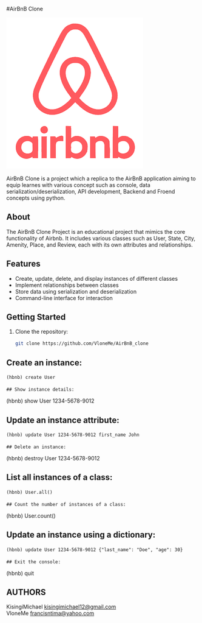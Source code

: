 #AirBnB Clone

![Project Logo](AirBnB_Logo.png)

AirBnB Clone is a project which a replica to the AirBnB application aiming to equip learnes with various concept such as console, data serialization/deserialization, API development, Backend and Froend concepts using python.

## About

The AirBnB Clone Project is an educational project that mimics the core functionality of Airbnb. It includes various classes such as User, State, City, Amenity, Place, and Review, each with its own attributes and relationships.
## Features
- Create, update, delete, and display instances of different classes
- Implement relationships between classes
- Store data using serialization and deserialization
- Command-line interface for interaction

## Getting Started
1. Clone the repository:
   ```bash
   git clone https://github.com/VloneMe/AirBnB_clone

## Create an instance:
   ```
   (hbnb) create User

## Show instance details:
  ```
  (hbnb) show User 1234-5678-9012

## Update an instance attribute:
   ```
   (hbnb) update User 1234-5678-9012 first_name John

## Delete an instance:
   ```
   (hbnb) destroy User 1234-5678-9012

## List all instances of a class:
   ```
   (hbnb) User.all()

## Count the number of instances of a class:
   ```
   (hbnb) User.count()

## Update an instance using a dictionary:
   ```
   (hbnb) update User 1234-5678-9012 {"last_name": "Doe", "age": 30}

## Exit the console:
   ```
   (hbnb) quit


## AUTHORS
KisingiMichael <kisingimichael12@gmail.com>  
VloneMe <francisntima@yahoo.com>
